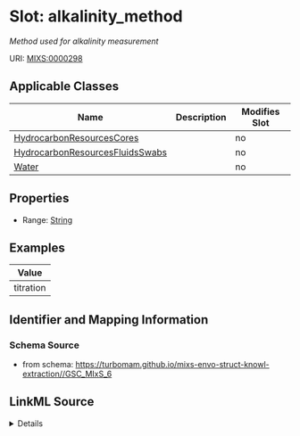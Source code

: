 # Slot: alkalinity_method


_Method used for alkalinity measurement_



URI: [MIXS:0000298](https://w3id.org/mixs/0000298)



<!-- no inheritance hierarchy -->




## Applicable Classes

| Name | Description | Modifies Slot |
| --- | --- | --- |
[HydrocarbonResourcesCores](HydrocarbonResourcesCores.md) |  |  no  |
[HydrocarbonResourcesFluidsSwabs](HydrocarbonResourcesFluidsSwabs.md) |  |  no  |
[Water](Water.md) |  |  no  |







## Properties

* Range: [String](String.md)






## Examples

| Value |
| --- |
| titration |

## Identifier and Mapping Information







### Schema Source


* from schema: https://turbomam.github.io/mixs-envo-struct-knowl-extraction//GSC_MIxS_6




## LinkML Source

<details>
```yaml
name: alkalinity_method
description: Method used for alkalinity measurement
title: alkalinity method
notes:
- alkalinity
- method
examples:
- value: titration
from_schema: https://turbomam.github.io/mixs-envo-struct-knowl-extraction//GSC_MIxS_6
rank: 1000
slot_uri: MIXS:0000298
multivalued: false
alias: alkalinity_method
domain_of:
- HydrocarbonResourcesCores
- HydrocarbonResourcesFluidsSwabs
- Water
range: string
required: false
recommended: false

```
</details>